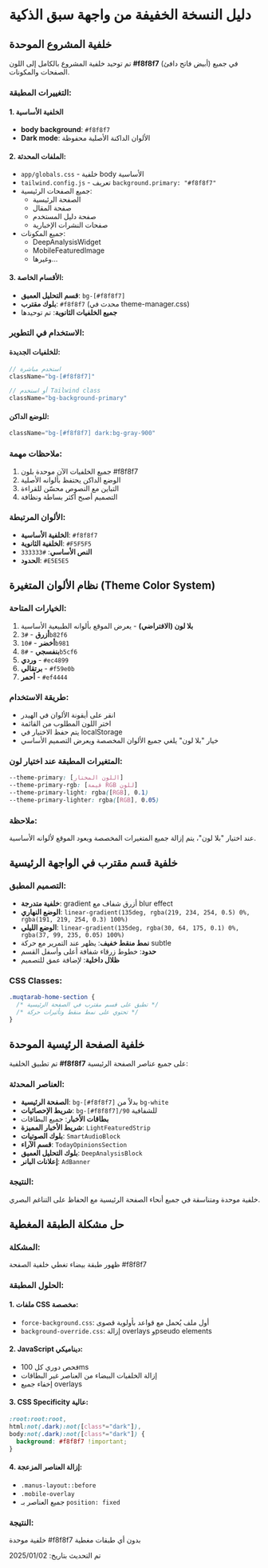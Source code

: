 # دليل النسخة الخفيفة من واجهة سبق الذكية

## خلفية المشروع الموحدة

تم توحيد خلفية المشروع بالكامل إلى اللون **#f8f8f7** (أبيض فاتح دافئ) في جميع الصفحات والمكونات.

### التغييرات المطبقة:

#### 1. الخلفية الأساسية
- **body background**: `#f8f8f7`
- **Dark mode**: الألوان الداكنة الأصلية محفوظة

#### 2. الملفات المحدثة:
- `app/globals.css` - خلفية body الأساسية
- `tailwind.config.js` - تعريف `background.primary: "#f8f8f7"`
- جميع الصفحات الرئيسية:
  - الصفحة الرئيسية
  - صفحة المقال
  - صفحة دليل المستخدم
  - صفحات النشرات الإخبارية
- جميع المكونات:
  - DeepAnalysisWidget
  - MobileFeaturedImage
  - وغيرها...

#### 3. الأقسام الخاصة:
- **قسم التحليل العميق**: `bg-[#f8f8f7]`
- **بلوك مقترب**: `#f8f8f7` (محدث في theme-manager.css)
- **جميع الخلفيات الثانوية**: تم توحيدها

### الاستخدام في التطوير:

#### للخلفيات الجديدة:
```jsx
// استخدم مباشرة
className="bg-[#f8f8f7]"

// أو استخدم Tailwind class
className="bg-background-primary"
```

#### للوضع الداكن:
```jsx
className="bg-[#f8f8f7] dark:bg-gray-900"
```

### ملاحظات مهمة:
1. جميع الخلفيات الآن موحدة بلون #f8f8f7
2. الوضع الداكن يحتفظ بألوانه الأصلية
3. التباين مع النصوص محسّن للقراءة
4. التصميم أصبح أكثر بساطة ونظافة

### الألوان المرتبطة:
- **الخلفية الأساسية**: `#f8f8f7`
- **الخلفية الثانوية**: `#F5F5F5`
- **النص الأساسي**: `#333333`
- **الحدود**: `#E5E5E5`

## نظام الألوان المتغيرة (Theme Color System)

### الخيارات المتاحة:
1. **بلا لون (الافتراضي)** - يعرض الموقع بألوانه الطبيعية الأساسية
2. **أزرق** - `#3b82f6`
3. **أخضر** - `#10b981`
4. **بنفسجي** - `#8b5cf6`
5. **وردي** - `#ec4899`
6. **برتقالي** - `#f59e0b`
7. **أحمر** - `#ef4444`

### طريقة الاستخدام:
- انقر على أيقونة الألوان في الهيدر
- اختر اللون المطلوب من القائمة
- يتم حفظ الاختيار في localStorage
- خيار "بلا لون" يلغي جميع الألوان المخصصة ويعرض التصميم الأساسي

### المتغيرات المطبقة عند اختيار لون:
```css
--theme-primary: [اللون المختار]
--theme-primary-rgb: [قيمة RGB للون]
--theme-primary-light: rgba([RGB], 0.1)
--theme-primary-lighter: rgba([RGB], 0.05)
```

### ملاحظة:
عند اختيار "بلا لون"، يتم إزالة جميع المتغيرات المخصصة ويعود الموقع لألوانه الأساسية.

## خلفية قسم مقترب في الواجهة الرئيسية

### التصميم المطبق:
- **خلفية متدرجة**: gradient أزرق شفاف مع blur effect
- **الوضع النهاري**: `linear-gradient(135deg, rgba(219, 234, 254, 0.5) 0%, rgba(191, 219, 254, 0.3) 100%)`
- **الوضع الليلي**: `linear-gradient(135deg, rgba(30, 64, 175, 0.1) 0%, rgba(37, 99, 235, 0.05) 100%)`
- **نمط منقط خفيف**: يظهر عند التمرير مع حركة subtle
- **حدود**: خطوط زرقاء شفافة أعلى وأسفل القسم
- **ظلال داخلية**: لإضافة عمق للتصميم

### CSS Classes:
```css
.muqtarab-home-section {
  /* تطبق على قسم مقترب في الصفحة الرئيسية */
  /* تحتوي على نمط منقط وتأثيرات حركة */
}
```

## خلفية الصفحة الرئيسية الموحدة

تم تطبيق الخلفية **#f8f8f7** على جميع عناصر الصفحة الرئيسية:

### العناصر المحدثة:
- **الصفحة الرئيسية**: `bg-[#f8f8f7]` بدلاً من `bg-white`
- **شريط الإحصائيات**: `bg-[#f8f8f7]/90` للشفافية
- **بطاقات الأخبار**: جميع البطاقات
- **شريط الأخبار المميزة**: `LightFeaturedStrip`
- **بلوك الصوتيات**: `SmartAudioBlock`
- **قسم الآراء**: `TodayOpinionsSection`
- **بلوك التحليل العميق**: `DeepAnalysisBlock`
- **إعلانات البانر**: `AdBanner`

### النتيجة:
خلفية موحدة ومتناسقة في جميع أنحاء الصفحة الرئيسية مع الحفاظ على التناغم البصري.

## حل مشكلة الطبقة المغطية

### المشكلة:
ظهور طبقة بيضاء تغطي خلفية الصفحة #f8f8f7

### الحلول المطبقة:

#### 1. **ملفات CSS مخصصة**:
- `force-background.css`: أول ملف يُحمل مع قواعد بأولوية قصوى
- `background-override.css`: إزالة overlays وpseudo elements

#### 2. **JavaScript ديناميكي**:
- فحص دوري كل 100ms
- إزالة الخلفيات البيضاء من العناصر غير البطاقات
- إخفاء جميع overlays

#### 3. **CSS Specificity عالية**:
```css
:root:root:root,
html:not(.dark):not([class*="dark"]),
body:not(.dark):not([class*="dark"]) {
  background: #f8f8f7 !important;
}
```

#### 4. **إزالة العناصر المزعجة**:
- `.manus-layout::before`
- `.mobile-overlay`
- جميع العناصر بـ `position: fixed`

### النتيجة:
خلفية موحدة #f8f8f7 بدون أي طبقات مغطية

تم التحديث بتاريخ: 2025/01/02